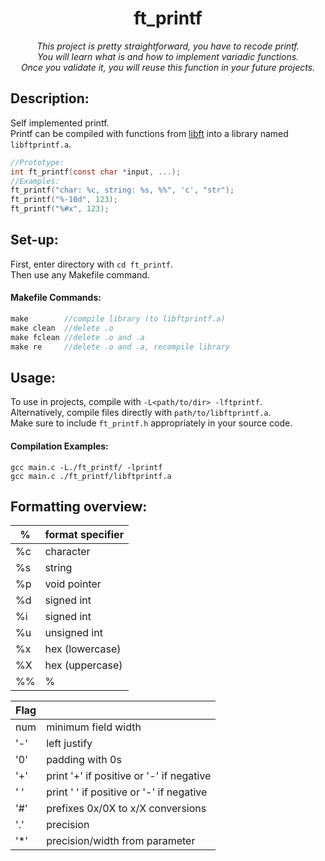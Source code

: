 <h1 align="center">
	ft_printf
</h1>

*<p align="center">This project is pretty straightforward, you have to recode printf.
<br>
You will learn what is and how to implement variadic functions.<br>
Once you validate it, you will reuse this function in your future projects.</p>*

## Description:
Self implemented printf.  
Printf can be compiled with functions from [libft](https://github.com/heyitsyosh/42_libft/tree/main) into a library named `libftprintf.a`.  
```C
//Prototype:
int	ft_printf(const char *input, ...);
//Examples:
ft_printf("char: %c, string: %s, %%", 'c', "str");
ft_printf("%-10d", 123);
ft_printf("%#x", 123);
```

## Set-up:
First, enter directory with `cd ft_printf`.  
Then use any Makefile command.  

#### Makefile Commands:
```C
make        //compile library (to libftprintf.a)
make clean  //delete .o
make fclean //delete .o and .a
make re     //delete .o and .a, recompile library
```

## Usage:  
To use in projects, compile with `-L<path/to/dir> -lftprintf`.  
Alternatively, compile files directly with `path/to/libftprintf.a`.  
Make sure to include `ft_printf.h` appropriately in your source code.

#### Compilation Examples:
```
gcc main.c -L./ft_printf/ -lprintf
gcc main.c ./ft_printf/libftprintf.a
```

## Formatting overview:
| % | format specifier |
---|---|
%c | character |
%s | string |
%p | void pointer |
%d | signed int |
%i | signed int |
%u | unsigned int |
%x | hex (lowercase) |
%X | hex (uppercase) |
%% | % |

|Flag||
---|---|
num | minimum field width |
'-' | left justify |
'0' | padding with 0s |
'+' | print '+' if positive or '-' if negative |
' ' | print ' ' if positive or '-' if negative |
'#' | prefixes 0x/0X to x/X conversions |
'.' | precision	|
'*' | precision/width from parameter |
